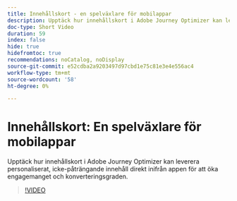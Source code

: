 ```yaml
---
title: Innehållskort - en spelväxlare för mobilappar
description: Upptäck hur innehållskort i Adobe Journey Optimizer kan leverera personaliserat, icke-påträngande innehåll direkt inifrån appen för att öka engagemanget och konverteringsgraden.
doc-type: Short Video
duration: 59
index: false
hide: true
hidefromtoc: true
recommendations: noCatalog, noDisplay
source-git-commit: e52cdba2a9203497d97cbd1e75c81e3e4e556ac4
workflow-type: tm+mt
source-wordcount: '58'
ht-degree: 0%

---
```



# Innehållskort: En spelväxlare för mobilappar

Upptäck hur innehållskort i Adobe Journey Optimizer kan leverera personaliserat, icke-påträngande innehåll direkt inifrån appen för att öka engagemanget och konverteringsgraden.

<!-- 62_S603_3442534_58_content-cards-a-gamechanger-for-mobile-apps -->
>[!VIDEO](https://video.tv.adobe.com/v/3460087/?learn=on&enablevpops=true&captions=swe)
